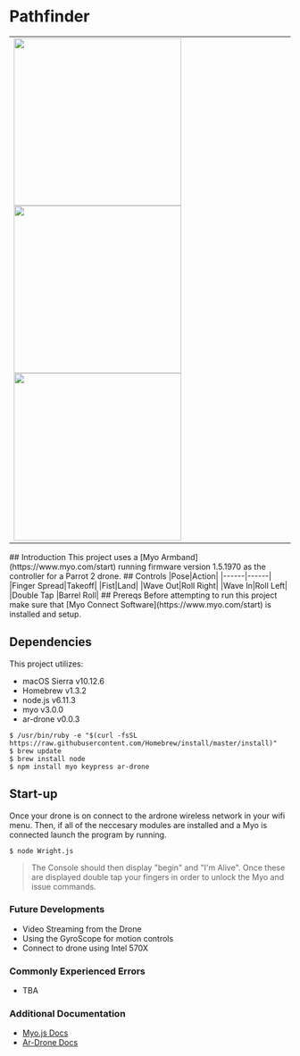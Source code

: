 # Pathfinder
<table>
<tr><td>
<img src="View_Screenshot2017_10_23-10/12/30.png" width="300" height="300" align="center"> 
<img src="Area_Screenshot2017_10_23-10/12/30.png" width="300" height="300" align="left"> 
<img src="Mask_Screenshot2017_10_23-10/12/30.png" width="300" height="300" align="left"> 

</td>
</tr>
</table>
## Introduction
This project uses a [Myo Armband](https://www.myo.com/start) running firmware version 1.5.1970 as the controller for a Parrot 2 drone. 
## Controls
|Pose|Action|
|------|------|
|Finger Spread|Takeoff|
|Fist|Land|
|Wave Out|Roll Right|
|Wave In|Roll Left|
|Double Tap |Barrel Roll|
## Prereqs
Before attempting to run this project make sure that [Myo Connect Software](https://www.myo.com/start) is installed and setup.

## Dependencies 
This project utilizes:
* macOS Sierra v10.12.6
* Homebrew v1.3.2
* node.js v6.11.3
* myo v3.0.0
* ar-drone v0.0.3
``` 
$ /usr/bin/ruby -e "$(curl -fsSL https://raw.githubusercontent.com/Homebrew/install/master/install)"
$ brew update
$ brew install node
$ npm install myo keypress ar-drone
```
## Start-up
Once your drone is on connect to the ardrone wireless network in your wifi menu. Then, if all of the neccesary modules are installed and a Myo is connected launch the program by running.
```
$ node Wright.js 
``` 
>The Console should then display "begin" and "I'm Alive". Once these are displayed double tap your fingers in order to unlock the Myo and issue commands. 
### Future Developments
* Video Streaming from the Drone
* Using the GyroScope for motion controls
* Connect to drone using Intel 570X

### Commonly Experienced Errors
* TBA

### Additional Documentation
- [Myo.js Docs](https://github.com/thalmiclabs/myo.js)
- [Ar-Drone Docs](https://github.com/felixge/node-ar-drone)